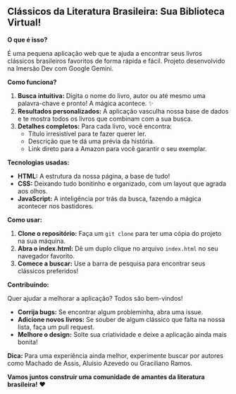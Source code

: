 ## Clássicos da Literatura Brasileira: Sua Biblioteca Virtual!

**O que é isso?**

É uma pequena aplicação web que te ajuda a encontrar seus livros clássicos brasileiros favoritos de forma rápida e fácil. Projeto desenvolvido na Imersão Dev com Google Gemini.

**Como funciona?**

1. **Busca intuitiva:** Digita o nome do livro, autor ou até mesmo uma palavra-chave e pronto! A mágica acontece. ✨
2. **Resultados personalizados:** A aplicação vasculha nossa base de dados e te mostra todos os livros que combinam com a sua busca. 
3. **Detalhes completos:** Para cada livro, você encontra:
   * Título irresistível para te fazer querer ler.
   * Descrição que te dá uma prévia da história.
   * Link direto para a Amazon para você garantir o seu exemplar. 

**Tecnologias usadas:**

* **HTML:** A estrutura da nossa página, a base de tudo! ️
* **CSS:** Deixando tudo bonitinho e organizado, com um layout que agrada aos olhos. 
* **JavaScript:** A inteligência por trás da busca, fazendo a mágica acontecer nos bastidores.  

**Como usar:**

1. **Clone o repositório:** Faça um `git clone` para ter uma cópia do projeto na sua máquina.
2. **Abra o index.html:** Dê um duplo clique no arquivo `index.html` no seu navegador favorito.
3. **Comece a buscar:** Use a barra de pesquisa para encontrar seus clássicos preferidos!

**Contribuindo:**

Quer ajudar a melhorar a aplicação? Todos são bem-vindos! 

* **Corrija bugs:** Se encontrar algum probleminha, abra uma issue.
* **Adicione novos livros:** Se souber de algum clássico que falta na nossa lista, faça um pull request.
* **Melhore o design:** Solte sua criatividade e deixe a aplicação ainda mais bonita!

**Dica:** Para uma experiência ainda melhor, experimente buscar por autores como Machado de Assis, Aluísio Azevedo ou Graciliano Ramos. 

**Vamos juntos construir uma comunidade de amantes da literatura brasileira!** ❤️

